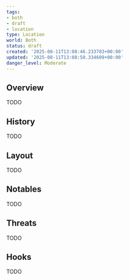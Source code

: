```yaml
---
tags:
- both
- draft
- location
type: Location
world: Both
status: draft
created: '2025-08-11T13:08:46.233783+00:00'
updated: '2025-08-11T13:08:50.334609+00:00'
danger_level: Moderate
---
```



## Overview

TODO
## History

TODO
## Layout

TODO
## Notables

TODO
## Threats

TODO
## Hooks

TODO
